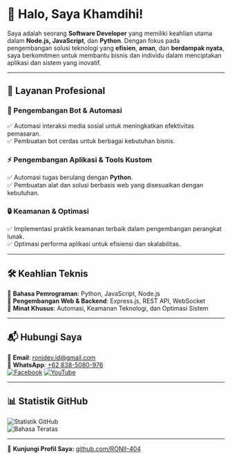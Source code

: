 # 👋 Halo, Saya Khamdihi!

Saya adalah seorang **Software Developer** yang memiliki keahlian utama dalam **Node.js, JavaScript**, dan **Python**. Dengan fokus pada pengembangan solusi teknologi yang **efisien**, **aman**, dan **berdampak nyata**, saya berkomitmen untuk membantu bisnis dan individu dalam menciptakan aplikasi dan sistem yang inovatif.

---

## 💼 **Layanan Profesional**

### 🚀 Pengembangan Bot & Automasi
✅ Automasi interaksi media sosial untuk meningkatkan efektivitas pemasaran.  
✅ Pembuatan bot cerdas untuk berbagai kebutuhan bisnis.  

### ⚡ Pengembangan Aplikasi & Tools Kustom
✅ Automasi tugas berulang dengan **Python**.  
✅ Pembuatan alat dan solusi berbasis web yang disesuaikan dengan kebutuhan.  

### 🔒 Keamanan & Optimasi
✅ Implementasi praktik keamanan terbaik dalam pengembangan perangkat lunak.  
✅ Optimasi performa aplikasi untuk efisiensi dan skalabilitas.  

---

## 🛠️ **Keahlian Teknis**
🔹 **Bahasa Pemrograman**: Python, JavaScript, Node.js  
🔹 **Pengembangan Web & Backend**: Express.js, REST API, WebSocket  
🔹 **Minat Khusus**: Automasi, Keamanan Teknologi, dan Optimasi Sistem  

---

## 📬 **Hubungi Saya**
📧 **Email**: [ronidev.id@gmail.com](mailto:ronidev.id@gmail.com)  
📱 **WhatsApp**: [+62 838-5080-976](https://wa.me/628385080976)  
[![Facebook](https://img.shields.io/badge/Facebook-1877F2?style=for-the-badge&logo=facebook&logoColor=white)](https://web.facebook.com/dWxmYWgu) 
[![YouTube](https://img.shields.io/badge/YouTube-FF0000?style=for-the-badge&logo=youtube&logoColor=white)](https://www.youtube.com/@khamdihidev)  

---

## 📊 **Statistik GitHub**
![Statistik GitHub](https://github-readme-stats.vercel.app/api?username=khamdihi-dev&show_icons=true&theme=radical)  
![Bahasa Teratas](https://github-readme-stats.vercel.app/api/top-langs/?username=khamdihi-dev&layout=compact&theme=radical)  

---

📌 **Kunjungi Profil Saya:** [github.com/RONII-404](https://github.com/RONII-404)
